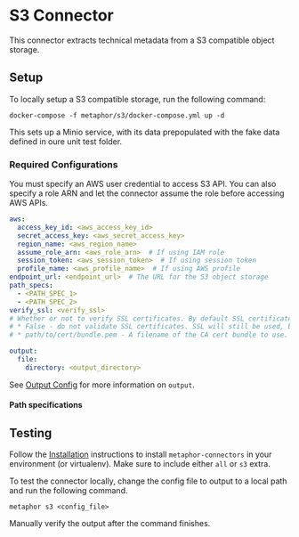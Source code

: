 # S3 Connector

This connector extracts technical metadata from a S3 compatible object storage.

## Setup

To locally setup a S3 compatible storage, run the following command:

```shell
docker-compose -f metaphor/s3/docker-compose.yml up -d
```

This sets up a Minio service, with its data prepopulated with the fake data defined in oure unit test folder.

### Required Configurations

You must specify an AWS user credential to access S3 API. You can also specify a role ARN and let the connector assume the role before accessing AWS APIs.

```yaml
aws:
  access_key_id: <aws_access_key_id>
  secret_access_key: <aws_secret_access_key>
  region_name: <aws_region_name>
  assume_role_arn: <aws_role_arn>  # If using IAM role
  session_token: <aws_session_token>  # If using session token
  profile_name: <aws_profile_name>  # If using AWS profile
endpoint_url: <endpoint_url>  # The URL for the S3 object storage
path_specs:
  - <PATH_SPEC_1>
  - <PATH_SPEC_2>
verify_ssl: <verify_ssl> 
# Whether or not to verify SSL certificates. By default SSL certificates are verified. You can provide the following            values:
# * False - do not validate SSL certificates. SSL will still be used, but SSL certificates will not be verified.
# * path/to/cert/bundle.pem - A filename of the CA cert bundle to use.  You can specify this argument if you want to use a different CA cert bundle than the one used by botocore.

output:
  file:
    directory: <output_directory>
```

See [Output Config](../common/docs/output.md) for more information on `output`.

#### Path specifications

## Testing

Follow the [Installation](../../README.md) instructions to install `metaphor-connectors` in your environment (or virtualenv). Make sure to include either `all` or `s3` extra.

To test the connector locally, change the config file to output to a local path and run the following command.

```shell
metaphor s3 <config_file>
```

Manually verify the output after the command finishes.

